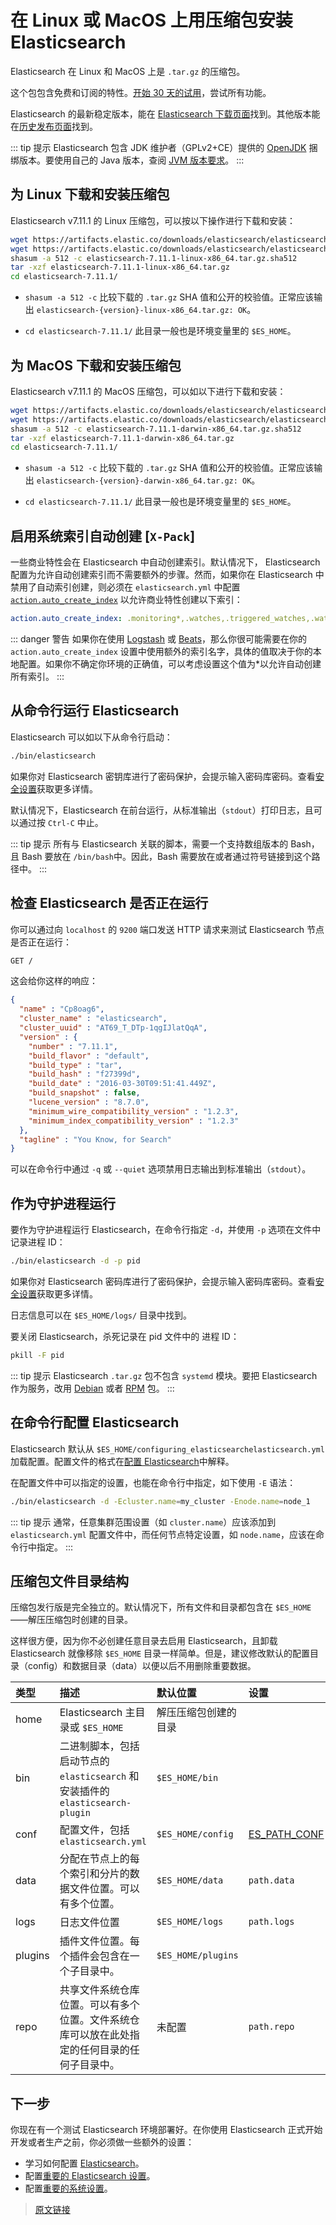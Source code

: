# 在 Linux 或 MacOS 上用压缩包安装 Elasticsearch

Elasticsearch 在 Linux 和 MacOS 上是 `.tar.gz` 的压缩包。

这个包包含免费和订阅的特性。[开始 30 天的试用](https://www.elastic.co/guide/en/elasticsearch/reference/current/license-settings.html)，尝试所有功能。

Elasticsearch 的最新稳定版本，能在 [Elasticsearch 下载页面](https://www.elastic.co/downloads/elasticsearch)找到。其他版本能在[历史发布页面](https://www.elastic.co/downloads/past-releases)找到。

::: tip 提示
Elasticsearch 包含 JDK 维护者（GPLv2+CE）提供的 [OpenJDK](https://openjdk.java.net/) 捆绑版本。要使用自己的 Java 版本，查阅 [JVM 版本要求](https://www.elastic.co/guide/en/elasticsearch/reference/current/setup.html#jvm-version)。
:::

## 为 Linux 下载和安装压缩包

Elasticsearch v7.11.1 的 Linux 压缩包，可以按以下操作进行下载和安装：

```bash
wget https://artifacts.elastic.co/downloads/elasticsearch/elasticsearch-7.11.1-linux-x86_64.tar.gz
wget https://artifacts.elastic.co/downloads/elasticsearch/elasticsearch-7.11.1-linux-x86_64.tar.gz.sha512
shasum -a 512 -c elasticsearch-7.11.1-linux-x86_64.tar.gz.sha512
tar -xzf elasticsearch-7.11.1-linux-x86_64.tar.gz
cd elasticsearch-7.11.1/
```

- `shasum -a 512 -c` 比较下载的 `.tar.gz` SHA 值和公开的校验值。正常应该输出 `elasticsearch-{version}-linux-x86_64.tar.gz: OK`。

- `cd elasticsearch-7.11.1/` 此目录一般也是环境变量里的 `$ES_HOME`。

## 为 MacOS 下载和安装压缩包

Elasticsearch v7.11.1 的 MacOS 压缩包，可以如以下进行下载和安装：

```bash
wget https://artifacts.elastic.co/downloads/elasticsearch/elasticsearch-7.11.1-darwin-x86_64.tar.gz
wget https://artifacts.elastic.co/downloads/elasticsearch/elasticsearch-7.11.1-darwin-x86_64.tar.gz.sha512
shasum -a 512 -c elasticsearch-7.11.1-darwin-x86_64.tar.gz.sha512
tar -xzf elasticsearch-7.11.1-darwin-x86_64.tar.gz
cd elasticsearch-7.11.1/
```

- `shasum -a 512 -c` 比较下载的 `.tar.gz` SHA 值和公开的校验值。正常应该输出 `elasticsearch-{version}-darwin-x86_64.tar.gz: OK`。

- `cd elasticsearch-7.11.1/` 此目录一般也是环境变量里的 `$ES_HOME`。

## 启用系统索引自动创建 [`X-Pack`]

一些商业特性会在 Elasticsearch 中自动创建索引。默认情况下， Elasticsearch 配置为允许自动创建索引而不需要额外的步骤。然而，如果你在 Elasticsearch 中禁用了自动索引创建，则必须在 `elasticsearch.yml` 中配置 [`action.auto_create_index`](https://www.elastic.co/guide/en/elasticsearch/reference/current/docs-index_.html#index-creation) 以允许商业特性创建以下索引：

```yaml
action.auto_create_index: .monitoring*,.watches,.triggered_watches,.watcher-history*,.ml*
```

::: danger 警告
如果你在使用 [Logstash](https://www.elastic.co/products/logstash) 或 [Beats](https://www.elastic.co/products/beats)，那么你很可能需要在你的 `action.auto_create_index` 设置中使用额外的索引名字，具体的值取决于你的本地配置。如果你不确定你环境的正确值，可以考虑设置这个值为*以允许自动创建所有索引。
:::

## 从命令行运行 Elasticsearch

Elasticsearch 可以如以下从命令行启动：

```bash
./bin/elasticsearch
```

如果你对 Elasticsearch 密钥库进行了密码保护，会提示输入密码库密码。查看[安全设置](https://www.elastic.co/guide/en/elasticsearch/reference/current/secure-settings.html)获取更多详情。

默认情况下，Elasticsearch 在前台运行，从标准输出（`stdout`）打印日志，且可以通过按 `Ctrl-C` 中止。

::: tip 提示
所有与 Elasticsearch 关联的脚本，需要一个支持数组版本的 Bash，且 Bash 要放在 `/bin/bash`中。因此，Bash 需要放在或者通过符号链接到这个路径中。
:::

## 检查 Elasticsearch 是否正在运行

你可以通过向 `localhost` 的 `9200` 端口发送 HTTP 请求来测试 Elasticsearch 节点是否正在运行：

```bash
GET /
```

这会给你这样的响应：

```json
{
  "name" : "Cp8oag6",
  "cluster_name" : "elasticsearch",
  "cluster_uuid" : "AT69_T_DTp-1qgIJlatQqA",
  "version" : {
    "number" : "7.11.1",
    "build_flavor" : "default",
    "build_type" : "tar",
    "build_hash" : "f27399d",
    "build_date" : "2016-03-30T09:51:41.449Z",
    "build_snapshot" : false,
    "lucene_version" : "8.7.0",
    "minimum_wire_compatibility_version" : "1.2.3",
    "minimum_index_compatibility_version" : "1.2.3"
  },
  "tagline" : "You Know, for Search"
}
```

可以在命令行中通过 `-q` 或 `--quiet` 选项禁用日志输出到标准输出（`stdout`）。

## 作为守护进程运行

要作为守护进程运行 Elasticsearch，在命令行指定 `-d`，并使用 `-p` 选项在文件中记录进程 ID：

```bash
./bin/elasticsearch -d -p pid
```

如果你对 Elasticsearch 密码库进行了密码保护，会提示输入密码库密码。查看[安全设置](https://www.elastic.co/guide/en/elasticsearch/reference/current/secure-settings.html)获取更多详情。

日志信息可以在 `$ES_HOME/logs/` 目录中找到。

要关闭 Elasticsearch，杀死记录在 pid 文件中的 进程 ID：

```bash
pkill -F pid
```

::: tip 提示
Elasticsearch `.tar.gz` 包不包含 `systemd` 模块。要把 Elasticsearch 作为服务，改用 [Debian](https://www.elastic.co/guide/en/elasticsearch/reference/current/starting-elasticsearch.html#start-deb) 或者 [RPM](https://www.elastic.co/guide/en/elasticsearch/reference/current/starting-elasticsearch.html#start-rpm) 包。
:::

## 在命令行配置 Elasticsearch

Elasticsearch 默认从 `$ES_HOME/configuring_elasticsearchelasticsearch.yml` 加载配置。配置文件的格式在[配置 Elasticsearch](/set_up_elasticsearch/config)中解释。

在配置文件中可以指定的设置，也能在命令行中指定，如下使用 `-E` 语法：

```bash
./bin/elasticsearch -d -Ecluster.name=my_cluster -Enode.name=node_1
```

::: tip 提示
通常，任意集群范围设置（如 `cluster.name`）应该添加到 `elasticsearch.yml` 配置文件中，而任何节点特定设置，如 `node.name`，应该在命令行中指定。
:::

## 压缩包文件目录结构

压缩包发行版是完全独立的。默认情况下，所有文件和目录都包含在 `$ES_HOME`——解压压缩包时创建的目录。

这样很方便，因为你不必创建任意目录去启用 Elasticsearch，且卸载 Elasticsearch 就像移除 `$ES_HOME` 目录一样简单。但是，建议修改默认的配置目录（config）和数据目录（data）以便以后不用删除重要数据。

| 类型 | 描述 | 默认位置 | 设置 |
| :-- | :-- | :-- | :-- |
|home| Elasticsearch 主目录或 `$ES_HOME`| 解压压缩包创建的目录| |
|bin| 二进制脚本，包括启动节点的 `elasticsearch` 和安装插件的 `elasticsearch-plugin`| `$ES_HOME/bin`||
|conf| 配置文件，包括 `elasticsearch.yml`| `$ES_HOME/config`|[ES_PATH_CONF](/set_up_elasticsearch/config#配置文件位置)|
|data| 分配在节点上的每个索引和分片的数据文件位置。可以有多个位置。|`$ES_HOME/data`|`path.data`|
|logs| 日志文件位置| `$ES_HOME/logs` | `path.logs`|
|plugins| 插件文件位置。每个插件会包含在一个子目录中。| `$ES_HOME/plugins`||
|repo| 共享文件系统仓库位置。可以有多个位置。文件系统仓库可以放在此处指定的任何目录的任何子目录中。|未配置|`path.repo`|

## 下一步

你现在有一个测试 Elasticsearch 环境部署好。在你使用 Elasticsearch 正式开始开发或者生产之前，你必须做一些额外的设置：

- 学习如何配置 [Elasticsearch](/set_up_elasticsearch/config)。
- 配置[重要的 Elasticsearch 设置](/set_up_elasticsearch/important_es_config)。
- 配置[重要的系统设置](/set_up_elasticsearch/important_system_config)。

> [原文链接](https://www.elastic.co/guide/en/elasticsearch/reference/current/targz.html)

